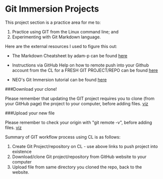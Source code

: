 # Git Immersion Projects

This project section is a practice area for me to:

1. Practice using GIT from the Linux command line; and
2. Experimenting with Git Markdown language.

Here are the external resources I used to figure this out:

* The Markdown Cheatsheet by adam-p can be found [here](https://github.com/adam-p/markdown-here/wiki/Markdown-Cheatsheet "Markdown Cheatsheet")

* Instructions via GitHub Help on how to remote push into your Github account from the CL for a FRESH GIT PROJECT/REPO can be found [here](https://help.github.com/articles/adding-an-existing-project-to-github-using-the-command-line/ "GitHub Help Page")

* NEO's Git Immersion tutorial can be found [here](http://gitimmersion.com/index.html "Markdown Cheatsheet")

###Download your clone!

Please remember that updating the GIT project requires you to clone (from your GitHub page) the project to your computer, before adding files. [viz](https://help.github.com/articles/cloning-a-repository/ "Cloning Repository from Linux")

###Upload your new file

Please remember to check your origin with "git remote -v", before adding files. [viz](https://help.github.com/articles/adding-a-file-to-a-repository-using-the-command-line/ "Adding a file to the Repository from Linux")


Summary of GIT workflow process using CL is as follows:

1.  Create Git Project/repository on CL - use above links to push project into existence
2.  Download/clone Git project/repository from GitHub website to your computer
3.  Upload file from same directory you cloned the repo, back to the website.





